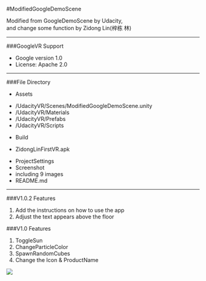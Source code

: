 #ModifiedGoogleDemoScene

Modified from GoogleDemoScene by Udacity,  
and change some function by Zidong Lin(梓栋 林)

*****************************

###GoogleVR Support
* Google version 1.0
* License: Apache 2.0

*****************************

###File Directory
* Assets
 - /UdacityVR/Scenes/ModifiedGoogleDemoScene.unity
 - /UdacityVR/Materials
 - /UdacityVR/Prefabs
 - /UdacityVR/Scripts
* Build
 - ZidongLinFirstVR.apk
* ProjectSettings
* Screenshot
 * including 9 images
* README.md

*****************************
###V1.0.2 Features
1. Add the instructions on how to use the app
2. Adjust the text appears above the floor

###V1.0 Features
1. ToggleSun
2. ChangeParticleColor
3. SpawnRandomCubes
4. Change the Icon & ProductName

![](./Screenshot_2017-02-23-09-20-51-178_com.udacity.Zi.png)